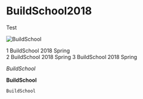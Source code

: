 # BuildSchool2018
Test

![BuildSchool](http://placekitten.com/g/500/200 "BuildSchool 2018")

1 BuildSchool 2018 Spring  
2 BuildSchool 2018 Spring
3 BuildSchool 2018 Spring

*BuildSchool*

**BuildSchool**

    BuildSchool
